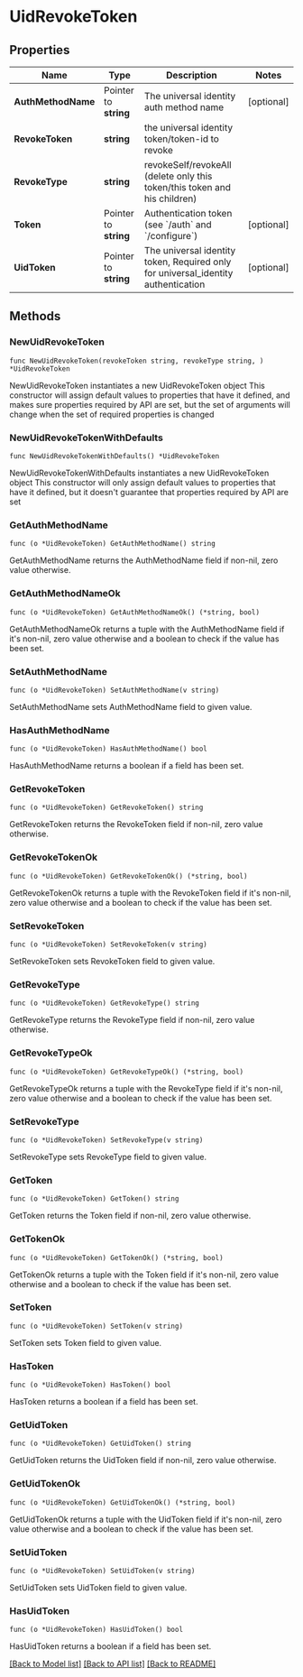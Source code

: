 # UidRevokeToken

## Properties

Name | Type | Description | Notes
------------ | ------------- | ------------- | -------------
**AuthMethodName** | Pointer to **string** | The universal identity auth method name | [optional] 
**RevokeToken** | **string** | the universal identity token/token-id to revoke | 
**RevokeType** | **string** | revokeSelf/revokeAll (delete only this token/this token and his children) | 
**Token** | Pointer to **string** | Authentication token (see &#x60;/auth&#x60; and &#x60;/configure&#x60;) | [optional] 
**UidToken** | Pointer to **string** | The universal identity token, Required only for universal_identity authentication | [optional] 

## Methods

### NewUidRevokeToken

`func NewUidRevokeToken(revokeToken string, revokeType string, ) *UidRevokeToken`

NewUidRevokeToken instantiates a new UidRevokeToken object
This constructor will assign default values to properties that have it defined,
and makes sure properties required by API are set, but the set of arguments
will change when the set of required properties is changed

### NewUidRevokeTokenWithDefaults

`func NewUidRevokeTokenWithDefaults() *UidRevokeToken`

NewUidRevokeTokenWithDefaults instantiates a new UidRevokeToken object
This constructor will only assign default values to properties that have it defined,
but it doesn't guarantee that properties required by API are set

### GetAuthMethodName

`func (o *UidRevokeToken) GetAuthMethodName() string`

GetAuthMethodName returns the AuthMethodName field if non-nil, zero value otherwise.

### GetAuthMethodNameOk

`func (o *UidRevokeToken) GetAuthMethodNameOk() (*string, bool)`

GetAuthMethodNameOk returns a tuple with the AuthMethodName field if it's non-nil, zero value otherwise
and a boolean to check if the value has been set.

### SetAuthMethodName

`func (o *UidRevokeToken) SetAuthMethodName(v string)`

SetAuthMethodName sets AuthMethodName field to given value.

### HasAuthMethodName

`func (o *UidRevokeToken) HasAuthMethodName() bool`

HasAuthMethodName returns a boolean if a field has been set.

### GetRevokeToken

`func (o *UidRevokeToken) GetRevokeToken() string`

GetRevokeToken returns the RevokeToken field if non-nil, zero value otherwise.

### GetRevokeTokenOk

`func (o *UidRevokeToken) GetRevokeTokenOk() (*string, bool)`

GetRevokeTokenOk returns a tuple with the RevokeToken field if it's non-nil, zero value otherwise
and a boolean to check if the value has been set.

### SetRevokeToken

`func (o *UidRevokeToken) SetRevokeToken(v string)`

SetRevokeToken sets RevokeToken field to given value.


### GetRevokeType

`func (o *UidRevokeToken) GetRevokeType() string`

GetRevokeType returns the RevokeType field if non-nil, zero value otherwise.

### GetRevokeTypeOk

`func (o *UidRevokeToken) GetRevokeTypeOk() (*string, bool)`

GetRevokeTypeOk returns a tuple with the RevokeType field if it's non-nil, zero value otherwise
and a boolean to check if the value has been set.

### SetRevokeType

`func (o *UidRevokeToken) SetRevokeType(v string)`

SetRevokeType sets RevokeType field to given value.


### GetToken

`func (o *UidRevokeToken) GetToken() string`

GetToken returns the Token field if non-nil, zero value otherwise.

### GetTokenOk

`func (o *UidRevokeToken) GetTokenOk() (*string, bool)`

GetTokenOk returns a tuple with the Token field if it's non-nil, zero value otherwise
and a boolean to check if the value has been set.

### SetToken

`func (o *UidRevokeToken) SetToken(v string)`

SetToken sets Token field to given value.

### HasToken

`func (o *UidRevokeToken) HasToken() bool`

HasToken returns a boolean if a field has been set.

### GetUidToken

`func (o *UidRevokeToken) GetUidToken() string`

GetUidToken returns the UidToken field if non-nil, zero value otherwise.

### GetUidTokenOk

`func (o *UidRevokeToken) GetUidTokenOk() (*string, bool)`

GetUidTokenOk returns a tuple with the UidToken field if it's non-nil, zero value otherwise
and a boolean to check if the value has been set.

### SetUidToken

`func (o *UidRevokeToken) SetUidToken(v string)`

SetUidToken sets UidToken field to given value.

### HasUidToken

`func (o *UidRevokeToken) HasUidToken() bool`

HasUidToken returns a boolean if a field has been set.


[[Back to Model list]](../README.md#documentation-for-models) [[Back to API list]](../README.md#documentation-for-api-endpoints) [[Back to README]](../README.md)


